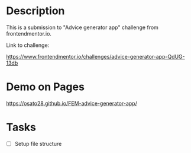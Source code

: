 # Description

This is a submission to "Advice generator app" challenge from frontendmentor.io.

Link to challenge:

https://www.frontendmentor.io/challenges/advice-generator-app-QdUG-13db

# Demo on Pages

https://osato28.github.io/FEM-advice-generator-app/
# Tasks

- [ ] Setup file structure
